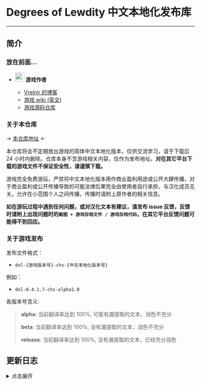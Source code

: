 # Degrees of Lewdity 中文本地化发布库

---

## 简介
### 放在前面...
- <img decoding="async" src="https://gitgud.io/uploads/-/system/user/avatar/9096/avatar.png" width="24"> <b>游戏作者</b>
  
  - [Vrelnir 的博客][1]
  - [游戏 wiki (英文)][2]
  - [游戏源码仓库][3]

### 关于本仓库
-> [本仓库地址][4] <- 

本仓库将会不定期放出游戏的简体中文本地化版本，仅供交流学习，请于下载后 24 小时内删除。仓库本身不含游戏相关内容，仅作为发布地址。**对在其它平台下载的游戏文件不保证安全性，请谨慎下载。**

游戏完全免费游玩，严禁将中文本地化版本用作商业盈利用途或公开大肆传播，对于商业盈利或公开传播导致的可能法律后果完全由使用者自行承担，与汉化成员无关。允许在小范围个人之间传播，传播时请附上原作者的相关信息。

**如在游玩过程中遇到任何问题，或对汉化文本有建议，请发布 issue 反馈，反馈时请附上出现问题时的`截图 + 游戏存档文件 / 游戏存档代码`，在其它平台反馈问题可能得不到回应。**

### 关于游戏发布
发布文件格式：
- `dol-{游戏版本号}-chs-{中文本地化版本号}`

例如：
- `dol-0.4.1.7-chs-alpha1.0`

各版本号含义:
> __alpha__: 当前翻译率达到 100%, 可能有漏提取的文本，润色不充分
> 
> __beta__: 当前翻译率达到 100%, 没有漏提取的文本，润色不充分
> 
> __release__: 当前翻译率达到 100%, 没有漏提取的文本，已经充分润色

## 更新日志
<details>
<summary>点击展开</summary>

>
> 2023.08.21 
> - 发布 `dol-0.4.1.7-chs-alpha1.0` 版
> - 初步完成已提取文本的汉化，尚有部分文本未提取，汉化润色不充分
> - md5值
>   - `dol-0.4.1.7-chs-alpha1.0.apk: 96cb25efa4f0f5cb0b3709c8f53480df`
>   - `dol-0.4.1.7-chs-alpha1.0.zip: a91bc4d63083597d865879a809e1d194`

</details>

[1]: https://vrelnir.blogspot.com/
[2]: https://degreesoflewdity.miraheze.org/wiki/Main_Page
[3]: https://gitgud.io/Vrelnir/degrees-of-lewdity/-/tree/master/
[4]: https://github.com/Eltirosto/Degrees-of-Lewdity-Chinese-Localization/
